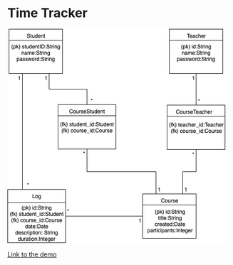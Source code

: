# Time Tracker

![database chart](https://github.com/MikaelTornwall/timetracker/blob/master/timetracker.png)

[Link to the demo](https://tsoha-timetracker.herokuapp.com/)
